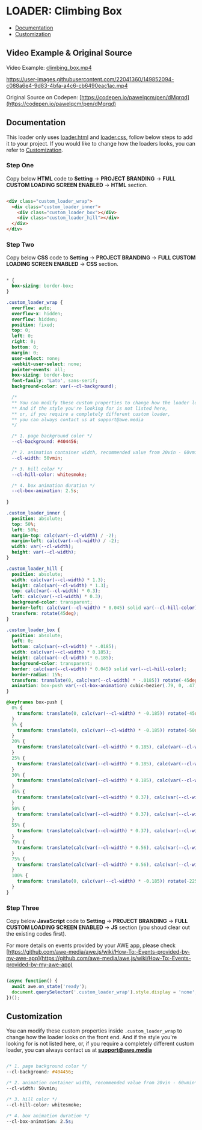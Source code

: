 # LOADER: Climbing Box

- [Documentation](#documentation)
- [Customization](#customization)

## Video Example & Original Source


Video Example: [climbing_box.mp4](climbing_box.mp4)



https://user-images.githubusercontent.com/22041360/149852094-c088a6e4-9d83-4bfa-a4c6-cb6490eac1ac.mp4



Original Source on Codepen: [https://codepen.io/pawelqcm/pen/dMqrqd](https://codepen.io/pawelqcm/pen/dMqrqd)


## Documentation

This loader only uses [loader.html](loader.html) and [loader.css](loader.css), follow below steps to add it to your project. If you would like to change how the loaders looks, you can refer to [Customization](#customization).


### Step One

Copy below **HTML** code to **Setting** -> **PROJECT BRANDING** -> **FULL CUSTOM LOADING SCREEN ENABLED** -> **HTML** section.


```html

<div class="custom_loader_wrap">
  <div class="custom_loader_inner">
    <div class="custom_loader_box"></div>
    <div class="custom_loader_hill"></div>
  </div>
</div>


```

### Step Two

Copy below **CSS** code to **Setting** -> **PROJECT BRANDING** -> **FULL CUSTOM LOADING SCREEN ENABLED** -> **CSS** section.

```css

* {
  box-sizing: border-box;
}

.custom_loader_wrap {
  overflow: auto; 
  overflow-x: hidden;
  overflow: hidden;
  position: fixed;
  top: 0;
  left: 0;
  right: 0;
  bottom: 0;
  margin: 0;
  user-select: none;
  -webkit-user-select: none;
  pointer-events: all;
  box-sizing: border-box;
  font-family: 'Lato', sans-serif;
  background-color: var(--cl-background);

  /*
  ** You can modify these custom properties to change how the loader looks on the front end.
  ** And if the style you're looking for is not listed here, 
  ** or, if you require a completely different custom loader,
  ** you can always contact us at support@awe.media
  */

  /* 1. page background color */
  --cl-background: #404456; 

  /* 2. animation container width, recommended value from 20vin - 60vmin*/
  --cl-width: 50vmin; 

  /* 3. hill color */
  --cl-hill-color: whitesmoke; 

  /* 4. box animation duration */
  --cl-box-animation: 2.5s;
  
}

.custom_loader_inner {
  position: absolute;
  top: 50%;
  left: 50%;
  margin-top: calc(var(--cl-width) / -2);
  margin-left: calc(var(--cl-width) / -2);
  width: var(--cl-width);
  height: var(--cl-width);
}

.custom_loader_hill {
  position: absolute;
  width: calc(var(--cl-width) * 1.3);
  height: calc(var(--cl-width) * 1.3);
  top: calc(var(--cl-width) * 0.3);
  left: calc(var(--cl-width) * 0.3);
  background-color: transparent;
  border-left: calc(var(--cl-width) * 0.045) solid var(--cl-hill-color);
  transform: rotate(45deg);
}

.custom_loader_box {
  position: absolute;
  left: 0;
  bottom: calc(var(--cl-width) * -.0185);
  width: calc(var(--cl-width) * 0.185);
  height: calc(var(--cl-width) * 0.185);
  background-color: transparent;
  border: calc(var(--cl-width) * 0.045) solid var(--cl-hill-color);
  border-radius: 15%;
  transform: translate(0, calc(var(--cl-width) * -.0185)) rotate(-45deg);
  animation: box-push var(--cl-box-animation) cubic-bezier(.79, 0, .47, .97) infinite;
}

@keyframes box-push {
  0% {
    transform: translate(0, calc(var(--cl-width) * -0.185)) rotate(-45deg);
  }
  5% {
    transform: translate(0, calc(var(--cl-width) * -0.185)) rotate(-50deg);
  }
  20% {
    transform: translate(calc(var(--cl-width) * 0.185), calc(var(--cl-width) * -0.37)) rotate(47deg);
  }
  25% {
    transform: translate(calc(var(--cl-width) * 0.185), calc(var(--cl-width) * -0.37)) rotate(45deg);
  }
  30% {
    transform: translate(calc(var(--cl-width) * 0.185), calc(var(--cl-width) * -0.37)) rotate(40deg);
  }
  45% {
    transform: translate(calc(var(--cl-width) * 0.37), calc(var(--cl-width) * -0.56)) rotate(137deg);
  }
  50% {
    transform: translate(calc(var(--cl-width) * 0.37), calc(var(--cl-width) * -0.56)) rotate(135deg);
  }
  55% {
    transform: translate(calc(var(--cl-width) * 0.37), calc(var(--cl-width) * -0.56)) rotate(130deg);
  }
  70% {
    transform: translate(calc(var(--cl-width) * 0.56), calc(var(--cl-width) * -0.74)) rotate(217deg);
  }
  75% {
    transform: translate(calc(var(--cl-width) * 0.56), calc(var(--cl-width) * -0.74)) rotate(220deg);
  }
  100% {
    transform: translate(0, calc(var(--cl-width) * -0.185)) rotate(-225deg);
  }
}

```

### Step Three

Copy below **JavaScript** code to **Setting** -> **PROJECT BRANDING** -> **FULL CUSTOM LOADING SCREEN ENABLED** -> **JS** section (you shoud clear out the existing codes first).

For more details on events provided by your AWE app, please check [https://github.com/awe-media/awe.js/wiki/How-To:-Events-provided-by-my-awe-app](https://github.com/awe-media/awe.js/wiki/How-To:-Events-provided-by-my-awe-app)


```javascript

(async function() { 
  await awe.on_state('ready'); 
  document.querySelector('.custom_loader_wrap').style.display = 'none'; 
})();


```

## Customization

You can modify these custom properties inside `.custom_loader_wrap` to change how the loader looks on the front end. And if the style you're looking for is not listed here, or, if you require a completely different custom loader, you can always contact us at **support@awe.media**

```css

/* 1. page background color */
--cl-background: #404456; 

/* 2. animation container width, recommended value from 20vin - 60vmin*/
--cl-width: 50vmin; 

/* 3. hill color */
--cl-hill-color: whitesmoke; 

/* 4. box animation duration */
--cl-box-animation: 2.5s;


```




